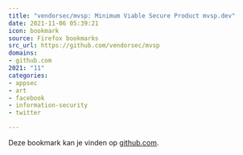 ```yaml
---
title: "vendorsec/mvsp: Minimum Viable Secure Product mvsp.dev"
date: 2021-11-06 05:39:21
icon: bookmark
source: Firefox bookmarks
src_url: https://github.com/vendorsec/mvsp
domains:
- github.com
2021: "11"
categories:
- appsec
- art
- facebook
- information-security
- twitter

---
```

Deze bookmark kan je vinden op [github.com](https://github.com/vendorsec/mvsp).
